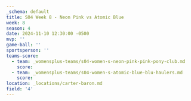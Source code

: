 ```yaml
---
_schema: default
title: S04 Week 8 - Neon Pink vs Atomic Blue
week: 8
season: 4
date: 2024-11-10 12:30:00 -0500
mvp: ''
game-ball: ''
sportsperson: ''
teams-score:
  - team: _womensplus-teams/s04-women-s-neon-pink-pink-pony-club.md
    score:
  - team: _womensplus-teams/s04-women-s-atomic-blue-blu-haulers.md
    score:
location: _locations/carter-baron.md
field: '4'
---
```

